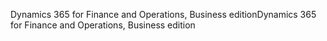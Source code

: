 <span data-ttu-id="5a0bf-101">Dynamics 365 for Finance and Operations, Business edition</span><span class="sxs-lookup"><span data-stu-id="5a0bf-101">Dynamics 365 for Finance and Operations, Business edition</span></span>
